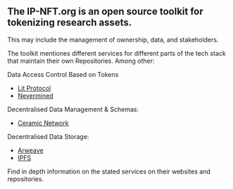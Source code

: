 ## The IP-NFT.org is an open source toolkit for tokenizing research assets. 
This may include the management of ownership, data, and stakeholders.

The toolkit mentiones different services for different parts of the tech stack that maintain their own Repositories. 
Among other: 

Data Access Control Based on Tokens
- [Lit Protocol](https://github.com/LIT-Protocol)
- [Nevermined](https://github.com/nevermined-io)

Decentralised Data Management & Schemas:
- [Ceramic Network](https://github.com/ceramicnetwork/)

Decentralised Data Storage:
- [Arweave](https://github.com/ArweaveTeam)
- [IPFS](https://github.com/ipfs)

Find in depth information on the stated services on their websites and repositories. 
